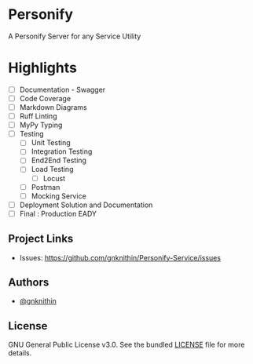 # Personify
A Personify Server for any Service Utility 

# Highlights
 - [ ] Documentation - Swagger
 - [ ] Code Coverage
 - [ ] Markdown Diagrams
 - [ ] Ruff Linting
 - [ ] MyPy Typing
 - [ ] Testing
    - [ ] Unit Testing
    - [ ] Integration Testing
    - [ ] End2End Testing
    - [ ] Load Testing
        - [ ] Locust
    - [ ] Postman
    - [ ] Mocking Service
 - [ ] Deployment Solution and Documentation
 - [ ] Final : Production EADY

## Project Links
- Issues: https://github.com/gnknithin/Personify-Service/issues


## Authors

- [@gnknithin](https://www.github.com/gnknithin)

## License
GNU General Public License v3.0. See the bundled [LICENSE](https://github.com/gnknithin/Personify-Service/blob/main/LICENSE) file for more details.